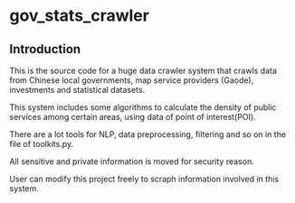 # gov_stats_crawler

## Introduction

This is the source code for a huge data crawler system that crawls data from Chinese local governments, map service providers (Gaode), investments and statistical datasets.

This system includes some algorithms to calculate the density of public services among certain areas, using data of point of interest(POI).

There are a lot tools for NLP, data preprocessing, filtering and so on in the file of toolkits.py.

All sensitive and private information is moved for security reason.

User can modify this project freely to scraph information involved in this system.